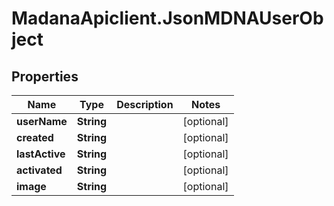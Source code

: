 # MadanaApiclient.JsonMDNAUserObject

## Properties

Name | Type | Description | Notes
------------ | ------------- | ------------- | -------------
**userName** | **String** |  | [optional] 
**created** | **String** |  | [optional] 
**lastActive** | **String** |  | [optional] 
**activated** | **String** |  | [optional] 
**image** | **String** |  | [optional] 


